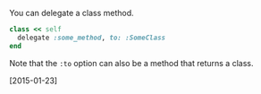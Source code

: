 You can delegate a class method.

```ruby
class << self
  delegate :some_method, to: :SomeClass
end
```

Note that the `:to` option can also be a method that returns a class.

[2015-01-23]
